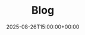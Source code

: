 ---
title: "Blog"
date: 2025-08-26T15:00:00+00:00
description: "Blog - {{ .Site.Title }}"
draft: false
---